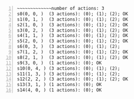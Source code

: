 ~~~~~~~~~~~~~number of states: 15
~~~~~~~~~~~~~number of actions: 3
s0(0, 0, )	(3 actions): (0); (1); (2); OK
s1(0, 1, )	(3 actions): (0); (1); (2); OK
s2(1, 0, )	(3 actions): (0); (1); (2); OK
s3(0, 2, )	(3 actions): (0); (1); (2); OK
s4(1, 1, )	(3 actions): (0); (1); (2); OK
s5(2, 0, )	(3 actions): (0); (1); (2); OK
s6(0, 3, )	(3 actions): (0); (1); (2); 
s7(1, 2, )	(3 actions): (0); (1); (2); OK
s8(2, 1, )	(3 actions): (0); (1); (2); OK
s9(3, 0, )	(1 actions): (0); OK
s10(0, 4, )	(3 actions): (0); (1); (2); 
s11(1, 3, )	(3 actions): (0); (1); (2); 
s12(2, 2, )	(3 actions): (0); (1); (2); OK
s13(3, 1, )	(1 actions): (0); OK
s14(4, 0, )	(1 actions): (0); OK
